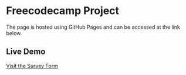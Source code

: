 # Freecodecamp Project

 The page is hosted using GitHub Pages and can be accessed at the link below.

## Live Demo
[Visit the Survey Form](https://geetheshkulal.github.io/Freecodecamp/survey-form/)

